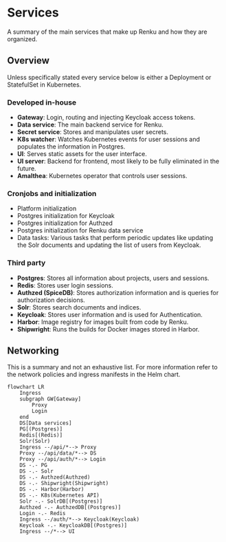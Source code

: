 # Services

A summary of the main services that make up Renku and how they are organized.

## Overview

Unless specifically stated every service below is either a Deployment or StatefulSet
in Kubernetes.

### Developed in-house

- **Gateway**: Login, routing and injecting Keycloak access tokens.
- **Data service**: The main backend service for Renku.
- **Secret service**: Stores and manipulates user secrets.
- **K8s watcher**: Watches Kubernetes events for user sessions and populates the information in Postgres.
- **UI**: Serves static assets for the user interface.
- **UI server**: Backend for frontend, most likely to be fully eliminated in the future.
- **Amalthea**: Kubernetes operator that controls user sessions.

### Cronjobs and initialization

- Platform initialization
- Postgres initialization for Keycloak
- Postgres initialization for Authzed 
- Postgres initialization for Renku data service
- Data tasks: Various tasks that perform periodic updates like updating the Solr documents and updating the list of users from Keycloak.

### Third party

- **Postgres**: Stores all information about projects, users and sessions.
- **Redis**: Stores user login sessions.
- **Authzed (SpiceDB)**: Stores authorization information and is queries for authorization decisions.
- **Solr**: Stores search documents and indices.
- **Keycloak**: Stores user information and is used for Authentication.
- **Harbor**: Image registry for images built from code by Renku.
- **Shipwright**: Runs the builds for Docker images stored in Harbor.

## Networking

This is a summary and not an exhaustive list. For more information refer to the network
policies and ingress manifests in the Helm chart.

```mermaid
flowchart LR
    Ingress
    subgraph GW[Gateway]
        Proxy
        Login
    end
    DS[Data services]
    PG[(Postgres)]
    Redis[(Redis)]
    Solr(Solr)
    Ingress --/api/*--> Proxy
    Proxy --/api/data/*--> DS
    Proxy --/api/auth/*--> Login
    DS -.- PG
    DS -.- Solr
    DS -.- Authzed(Authzed)
    DS -.- Shipwright(Shipwright)
    DS -.- Harbor(Harbor)
    DS -.- K8s(Kubernetes API)
    Solr -.- SolrDB[(Postgres)]
    Authzed -.- AuthzedDB[(Postgres)]
    Login -.- Redis
    Ingress --/auth/*--> Keycloak(Keycloak)
    Keycloak -.- KeycloakDB[(Postgres)]
    Ingress --/*--> UI
```
